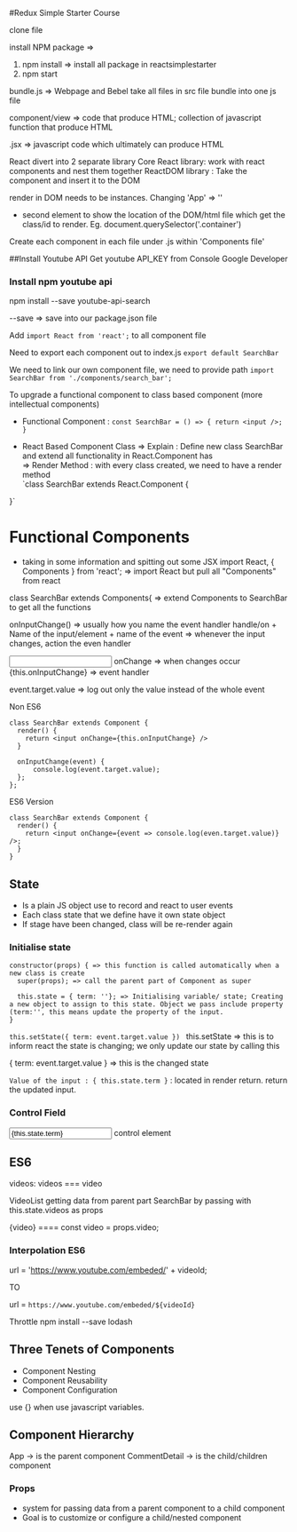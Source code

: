 #Redux Simple Starter Course

clone file

install NPM package =>

1. npm install  => install all package in reactsimplestarter
2. npm start

bundle.js => Webpage and Bebel take all files in src file bundle into one js file

component/view  => code that produce HTML; collection of javascript function that produce  HTML

.jsx => javascript code which ultimately can produce HTML

React divert into 2 separate library
Core React library: work with react components and nest them together
ReactDOM library : Take the component and insert it to the DOM  

render in DOM needs to be instances. Changing 'App' => '<App />'
- second element to show the location of the DOM/html file which get the class/id to render. Eg. document.querySelector('.container')

Create each component in each file under .js within 'Components file'


##Install Youtube API
Get youtube API_KEY from Console Google Developer

### Install npm youtube api
npm install --save youtube-api-search

--save => save into our package.json file

Add `import React from 'react';` to all component file

Need to export each component out to index.js
`export default SearchBar`

We need to link our own component file, we need to provide path
`import SearchBar from './components/search_bar';`

To upgrade a functional component to class based component (more intellectual components)
* Functional Component :
`const SearchBar = () => {
  return <input />;
}`

* React Based Component Class
=> Explain : Define new class SearchBar and extend all
 functionality in React.Component has  
 => Render Method : with every class created, we need to have a render method  
`class SearchBar extends React.Component {

}`

# Functional Components
* taking in some information and spitting out some JSX
import React, { Components } from 'react';
=> import React but pull all "Components" from react

class SearchBar extends Components{
   => extend Components to SearchBar to get all the functions

onInputChange() => usually how you name the event handler
handle/on + Name of the input/element + name of the event
=> whenever the input changes, action the even handler

<input onChange={this.onInputChange} />
onChange => when changes occur
{this.onInputChange} => event handler


event.target.value => log out only the value instead of the whole event


Non ES6
```
class SearchBar extends Component {
  render() {
    return <input onChange={this.onInputChange} />
  }

  onInputChange(event) {
      console.log(event.target.value);
  };
};
```

ES6 Version
```
class SearchBar extends Component {
  render() {
    return <input onChange={event => console.log(even.target.value)} />;
  }
}
```

## State
* Is a plain JS object use to record and react to user events
* Each class state that we define have it own state object
* If stage have been changed, class will be re-render again

### Initialise state
```
constructor(props) { => this function is called automatically when a new class is create
  super(props); => call the parent part of Component as super

  this.state = { term: ''}; => Initialising variable/ state; Creating a new object to assign to this state. Object we pass include property (term:'', this means update the property of the input.
}

```

`this.setState({ term: event.target.value }) `
this.setState => this is to inform react the state is changing; we only update our state by calling this

{ term: event.target.value } => this is the changed state


`Value of the input : { this.state.term }` : located in render return. return the updated input.

### Control Field
<input value={this.state.term}> control element


## ES6
videos: videos === video

<VideoList videos={this.state.videos} />
VideoList getting data from parent part SearchBar by passing with this.state.videos as props

{video} ==== const video = props.video;

### Interpolation ES6

url = 'https://www.youtube.com/embeded/' + videoId;

TO

url = `https://www.youtube.com/embeded/${videoId}`

Throttle
npm install --save lodash

## Three Tenets of Components
* Component Nesting
* Component Reusability
* Component Configuration

use {} when use javascript variables.

## Component Hierarchy
App -> is the parent component
CommentDetail -> is the child/children component

### Props
* system for passing data from a parent component to a child component
* Goal is to customize or configure a child/nested component


